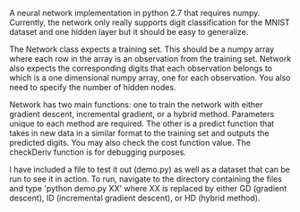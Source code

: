 A neural network implementation in python 2.7 that requires numpy.  Currently, the network only really supports digit classification for the MNIST dataset and one hidden layer but it should be easy to generalize.  

The Network class expects a training set.  This should be a numpy array where each row in the array is an observation from the training set.  Network also expects the corresponding digits that each observation belongs to which is a one dimensional numpy array, one for each observation.  You also need to specify the number of hidden nodes.

Network has two main functions: one to train the network with either gradient descent, incremental gradient, or a hybrid method.  Parameters unique to each method are required.  The other is a predict function that takes in new data in a similar format to the training set and outputs the predicted digits.  You may also check the cost function value.  The checkDeriv function is for debugging purposes.

I have included a file to test it out (demo.py) as well as a dataset that can be run to see it in action.  To run, navigate to the directory containing the files and type 'python demo.py XX'  where XX is replaced by either GD (gradient descent), ID (incremental gradient descent), or HD (hybrid method).